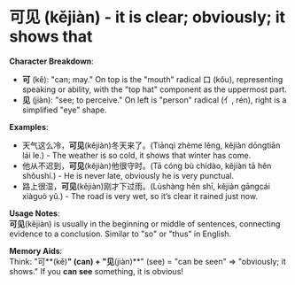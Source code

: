 # **可见 (kějiàn) - it is clear; obviously; it shows that**

**Character Breakdown**:  
- **可** (kě): "can; may." On top is the "mouth" radical 口 (kǒu), representing speaking or ability, with the "top hat" component as the uppermost part.  
- **见** (jiàn): "see; to perceive." On left is "person" radical (亻, rén), right is a simplified "eye" shape.

**Examples**:  
- 天气这么冷，**可见**(kějiàn)冬天来了。(Tiānqì zhème lěng, kějiàn dōngtiān lái le.) - The weather is so cold, it shows that winter has come.  
- 他从不迟到，**可见**(kějiàn)他很守时。(Tā cóng bù chídào, kějiàn tā hěn shǒushí.) - He is never late, obviously he is very punctual.  
- 路上很湿，**可见**(kějiàn)刚才下过雨。(Lùshàng hěn shī, kějiàn gāngcái xiàguò yǔ.) - The road is very wet, so it’s clear it rained just now.

**Usage Notes**:  
**可见**(kějiàn) is usually in the beginning or middle of sentences, connecting evidence to a conclusion. Similar to "so" or "thus" in English.

**Memory Aids**:  
Think: "可**(kě)**" (can) + "见**(jiàn)**" (see) = "can be seen" ⇒ "obviously; it shows." If you **can see** something, it is obvious!